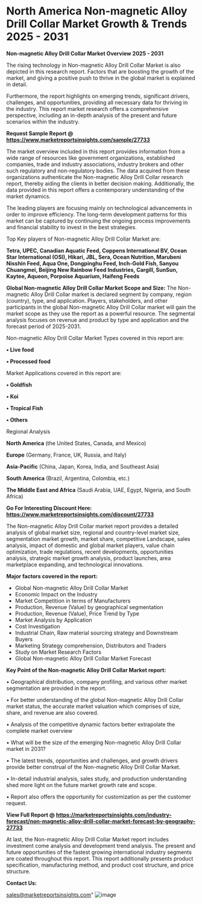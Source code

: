 # North America Non-magnetic Alloy Drill Collar Market Growth & Trends 2025 - 2031

<Strong> Non-magnetic Alloy Drill Collar Market Overview 2025 - 2031</strong>

The rising technology in Non-magnetic Alloy Drill Collar Market is also depicted in this research report. Factors that are boosting the growth of the market, and giving a positive push to thrive in the global market is explained in detail.

Furthermore, the report highlights on emerging trends, significant drivers, challenges, and opportunities, providing all necessary data for thriving in the industry. This report market research offers a comprehensive perspective, including an in-depth analysis of the present and future scenarios within the industry.

<strong>Request Sample Report @ <a href=https://www.marketreportsinsights.com/sample/27733>https://www.marketreportsinsights.com/sample/27733</a></strong>

The market overview included in this report provides information from a wide range of resources like government organizations, established companies, trade and industry associations, industry brokers and other such regulatory and non-regulatory bodies. The data acquired from these organizations authenticate the Non-magnetic Alloy Drill Collar research report, thereby aiding the clients in better decision making. Additionally, the data provided in this report offers a contemporary understanding of the market dynamics.

The leading players are focusing mainly on technological advancements in order to improve efficiency. The long-term development patterns for this market can be captured by continuing the ongoing process improvements and financial stability to invest in the best strategies.

Top Key players of Non-magnetic Alloy Drill Collar Market are:

<strong>Tetra, UPEC, Canadian Aquatic Feed, Coppens International BV, Ocean Star International (OSI), Hikari, JBL, Sera, Ocean Nutrition, Marubeni Nisshin Feed, Aqua One, Dongpinghu Feed, Inch-Gold Fish, Sanyou Chuangmei, Beijing New Rainbow Feed Industries, Cargill, SunSun, Kaytee, Aqueon, Porpoise Aquarium, Haifeng Feeds</strong>

<strong><b>Global Non-magnetic Alloy Drill Collar Market Scope and Size:</b></strong>
The Non-magnetic Alloy Drill Collar market is declared segment by company, region (country), type, and application. Players, stakeholders, and other participants in the global Non-magnetic Alloy Drill Collar market will gain the market scope as they use the report as a powerful resource. The segmental analysis focuses on revenue and product by type and application and the forecast period of 2025-2031.

Non-magnetic Alloy Drill Collar Market Types covered in this report are:

<strong>• Live food

• Processed food</strong>

Market Applications covered in this report are:

<strong>• Goldfish

• Koi

• Tropical Fish

• Others</strong> 

Regional Analysis

<strong>North America</strong> (the United States, Canada, and Mexico)

<strong>Europe</strong> (Germany, France, UK, Russia, and Italy)

<strong>Asia-Pacific</strong> (China, Japan, Korea, India, and Southeast Asia)

<strong>South America</strong> (Brazil, Argentina, Colombia, etc.)

<strong>The Middle East and Africa</strong> (Saudi Arabia, UAE, Egypt, Nigeria, and South Africa)

<strong>Go For Interesting Discount Here: <a href=https://www.marketreportsinsights.com/discount/27733>https://www.marketreportsinsights.com/discount/27733</a></strong>

The Non-magnetic Alloy Drill Collar market report provides a detailed analysis of global market size, regional and country-level market size, segmentation market growth, market share, competitive Landscape, sales analysis, impact of domestic and global market players, value chain optimization, trade regulations, recent developments, opportunities analysis, strategic market growth analysis, product launches, area marketplace expanding, and technological innovations.

<strong><b>Major factors covered in the report:</b></strong>
<ul>
  <li>Global Non-magnetic Alloy Drill Collar Market </li>
  <li>Economic Impact on the Industry</li>
  <li>Market Competition in terms of Manufacturers</li>
  <li>Production, Revenue (Value) by geographical segmentation</li>
  <li>Production, Revenue (Value), Price Trend by Type</li>
  <li>Market Analysis by Application</li>
  <li>Cost Investigation</li>
  <li>Industrial Chain, Raw material sourcing strategy and Downstream Buyers</li>
  <li>Marketing Strategy comprehension, Distributors and Traders</li>
  <li>Study on Market Research Factors</li>
  <li>Global Non-magnetic Alloy Drill Collar Market Forecast</li>
</ul>

<strong><b>Key Point of the Non-magnetic Alloy Drill Collar Market report:</b></strong>

• Geographical distribution, company profiling, and various other market segmentation are provided in the report.

• For better understanding of the global Non-magnetic Alloy Drill Collar market status, the accurate market valuation which comprises of size, share, and revenue are also covered.

• Analysis of the competitive dynamic factors better extrapolate the complete market overview

• What will be the size of the emerging Non-magnetic Alloy Drill Collar market in 2031?

• The latest trends, opportunities and challenges, and growth drivers provide better construal of the Non-magnetic Alloy Drill Collar Market.

• In-detail industrial analysis, sales study, and production understanding shed more light on the future market growth rate and scope.

• Report also offers the opportunity for customization as per the customer request.

<strong><b>View Full Report @ <a href=https://marketreportsinsights.com/industry-forecast/non-magnetic-alloy-drill-collar-market-forecast-by-geography-27733>https://marketreportsinsights.com/industry-forecast/non-magnetic-alloy-drill-collar-market-forecast-by-geography-27733</a></b></strong>


At last, the Non-magnetic Alloy Drill Collar Market report includes investment come analysis and development trend analysis. The present and future opportunities of the fastest growing international industry segments are coated throughout this report. This report additionally presents product specification, manufacturing method, and product cost structure, and price structure.

<strong>Contact Us:</strong>

sales@marketreportsinsights.com"
![image](https://github.com/user-attachments/assets/f14f262d-8954-4d4c-adb6-9d932048657a)
